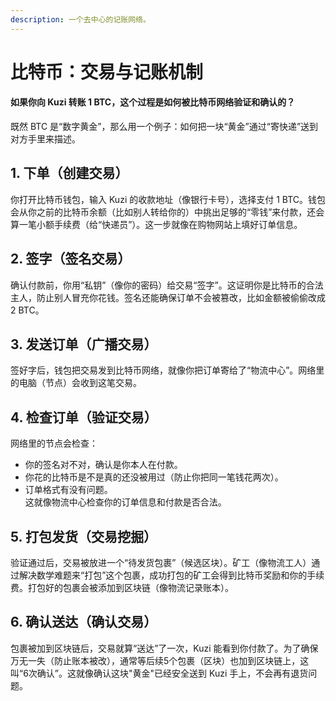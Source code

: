 ```yaml
---
description: 一个去中心的记账网络。
---
```


# 比特币：交易与记账机制

#### 如果你向 Kuzi 转账 1 BTC，这个过程是如何被比特币网络验证和确认的？ <a href="#ru-guo-wo-xiang-bob-zhuan-zhang-1btc-zhe-ge-guo-cheng-shi-ru-he-bei-bi-te-bi-wang-luo-yan-zheng-he-q" id="ru-guo-wo-xiang-bob-zhuan-zhang-1btc-zhe-ge-guo-cheng-shi-ru-he-bei-bi-te-bi-wang-luo-yan-zheng-he-q"></a>

既然 BTC 是“数字黄金”，那么用一个例子：如何把一块“黄金”通过“寄快递”送到对方手里来描述。

## **1. 下单（创建交易）**

你打开比特币钱包，输入 Kuzi 的收款地址（像银行卡号），选择支付 1 BTC。钱包会从你之前的比特币余额（比如别人转给你的）中挑出足够的“零钱”来付款，还会算一笔小额手续费（给“快递员”）。这一步就像在购物网站上填好订单信息。

## **2. 签字（签名交易）**

确认付款前，你用“私钥”（像你的密码）给交易“签字”。这证明你是比特币的合法主人，防止别人冒充你花钱。签名还能确保订单不会被篡改，比如金额被偷偷改成 2 BTC。

## **3. 发送订单（广播交易）**

签好字后，钱包把交易发到比特币网络，就像你把订单寄给了“物流中心”。网络里的电脑（节点）会收到这笔交易。

## **4. 检查订单（验证交易）**

网络里的节点会检查：

* 你的签名对不对，确认是你本人在付款。
* 你花的比特币是不是真的还没被用过（防止你把同一笔钱花两次）。
* 订单格式有没有问题。\
  这就像物流中心检查你的订单信息和付款是否合法。

## **5. 打包发货（交易挖掘）**

验证通过后，交易被放进一个“待发货包裹”（候选区块）。矿工（像物流工人）通过解决数学难题来“打包”这个包裹，成功打包的矿工会得到比特币奖励和你的手续费。打包好的包裹会被添加到区块链（像物流记录账本）。

## **6. 确认送达（确认交易）**

包裹被加到区块链后，交易就算“送达”了一次，Kuzi 能看到你付款了。为了确保万无一失（防止账本被改），通常等后续5个包裹（区块）也加到区块链上，这叫“6次确认”。这就像确认这块"黄金"已经安全送到 Kuzi 手上，不会再有退货问题。
